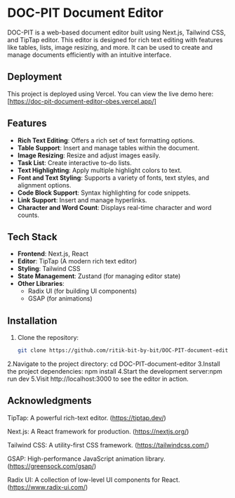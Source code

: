 # DOC-PIT Document Editor

DOC-PIT is a web-based document editor built using Next.js, Tailwind CSS, and TipTap editor. This editor is designed for rich text editing with features like tables, lists, image resizing, and more. It can be used to create and manage documents efficiently with an intuitive interface.

## Deployment
This project is deployed using Vercel. You can view the live demo here: [https://doc-pit-document-editor-obes.vercel.app/]
## Features

- **Rich Text Editing**: Offers a rich set of text formatting options.
- **Table Support**: Insert and manage tables within the document.
- **Image Resizing**: Resize and adjust images easily.
- **Task List**: Create interactive to-do lists.
- **Text Highlighting**: Apply multiple highlight colors to text.
- **Font and Text Styling**: Supports a variety of fonts, text styles, and alignment options.
- **Code Block Support**: Syntax highlighting for code snippets.
- **Link Support**: Insert and manage hyperlinks.
- **Character and Word Count**: Displays real-time character and word counts.

## Tech Stack

- **Frontend**: Next.js, React
- **Editor**: TipTap (A modern rich text editor)
- **Styling**: Tailwind CSS
- **State Management**: Zustand (for managing editor state)
- **Other Libraries**: 
  - Radix UI (for building UI components)
  - GSAP (for animations)

## Installation

1. Clone the repository:
   ```bash
   git clone https://github.com/ritik-bit-by-bit/DOC-PIT-document-editor.git
2.Navigate to the project directory: cd DOC-PIT-document-editor
3.Install the project dependencies: npm install
4.Start the development server:npm run dev
5.Visit http://localhost:3000 to see the editor in action.




## Acknowledgments
TipTap: A powerful rich-text editor. (https://tiptap.dev/)

Next.js: A React framework for production. (https://nextjs.org/)

Tailwind CSS: A utility-first CSS framework. (https://tailwindcss.com/)

GSAP: High-performance JavaScript animation library. (https://greensock.com/gsap/)

Radix UI: A collection of low-level UI components for React. (https://www.radix-ui.com/)
